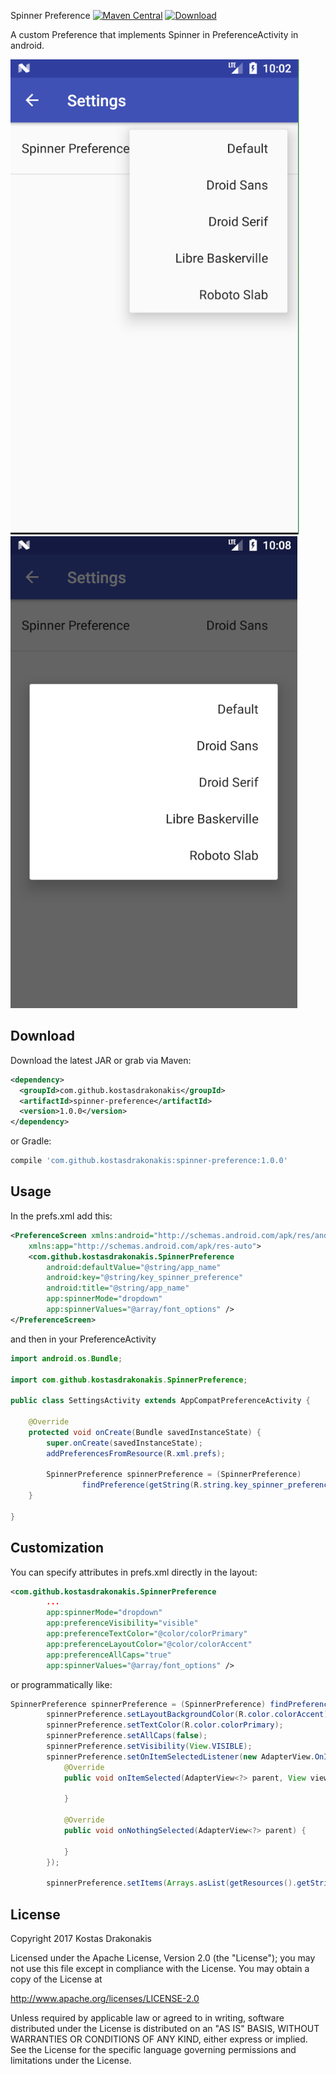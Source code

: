 Spinner Preference [![Maven Central](https://img.shields.io/badge/Maven%20Central-spinner--preference-brightgreen.svg)](http://search.maven.org/#search%7Cga%7C1%7Ckostasdrakonakis) [ ![Download](https://api.bintray.com/packages/kdrakonakis/maven/spinner-preference/images/download.svg) ](https://bintray.com/kdrakonakis/maven/spinner-preference/_latestVersion)


A custom Preference that implements Spinner in PreferenceActivity in android.

![alt tag](https://github.com/kostasdrakonakis/spinner_preference/blob/master/spinner_dropdown.PNG)
![alt tag](https://github.com/kostasdrakonakis/spinner_preference/blob/master/spinner_dialog.PNG)


Download
--------

Download the latest JAR or grab via Maven:
```xml
<dependency>
  <groupId>com.github.kostasdrakonakis</groupId>
  <artifactId>spinner-preference</artifactId>
  <version>1.0.0</version>
</dependency>
```
or Gradle:
```groovy
compile 'com.github.kostasdrakonakis:spinner-preference:1.0.0'
```

Usage
-----

In the prefs.xml add this:

```xml
<PreferenceScreen xmlns:android="http://schemas.android.com/apk/res/android"
    xmlns:app="http://schemas.android.com/apk/res-auto">
    <com.github.kostasdrakonakis.SpinnerPreference
        android:defaultValue="@string/app_name"
        android:key="@string/key_spinner_preference"
        android:title="@string/app_name"
        app:spinnerMode="dropdown"
        app:spinnerValues="@array/font_options" />
</PreferenceScreen>
```

and then in your PreferenceActivity

```java
import android.os.Bundle;

import com.github.kostasdrakonakis.SpinnerPreference;

public class SettingsActivity extends AppCompatPreferenceActivity {

    @Override
    protected void onCreate(Bundle savedInstanceState) {
        super.onCreate(savedInstanceState);
        addPreferencesFromResource(R.xml.prefs);

        SpinnerPreference spinnerPreference = (SpinnerPreference)
                findPreference(getString(R.string.key_spinner_preference));
    }

}
```

Customization
-------------

You can specify attributes in prefs.xml directly in the layout:

```xml
<com.github.kostasdrakonakis.SpinnerPreference
        ...
        app:spinnerMode="dropdown"
        app:preferenceVisibility="visible"
        app:preferenceTextColor="@color/colorPrimary"
        app:preferenceLayoutColor="@color/colorAccent"
        app:preferenceAllCaps="true"
        app:spinnerValues="@array/font_options" />
```

or programmatically like:

```java
SpinnerPreference spinnerPreference = (SpinnerPreference) findPreference(getString(R.string.key_spinner_preference));
        spinnerPreference.setLayoutBackgroundColor(R.color.colorAccent);
        spinnerPreference.setTextColor(R.color.colorPrimary);
        spinnerPreference.setAllCaps(false);
        spinnerPreference.setVisibility(View.VISIBLE);
        spinnerPreference.setOnItemSelectedListener(new AdapterView.OnItemSelectedListener() {
            @Override
            public void onItemSelected(AdapterView<?> parent, View view, int position, long id) {
                
            }

            @Override
            public void onNothingSelected(AdapterView<?> parent) {

            }
        });
        
        spinnerPreference.setItems(Arrays.asList(getResources().getStringArray(R.array.font_options)));
```



License
-------

 Copyright 2017 Kostas Drakonakis

 Licensed under the Apache License, Version 2.0 (the "License");
 you may not use this file except in compliance with the License.
 You may obtain a copy of the License at

 http://www.apache.org/licenses/LICENSE-2.0

 Unless required by applicable law or agreed to in writing, software
 distributed under the License is distributed on an "AS IS" BASIS,
 WITHOUT WARRANTIES OR CONDITIONS OF ANY KIND, either express or implied.
 See the License for the specific language governing permissions and
 limitations under the License.
